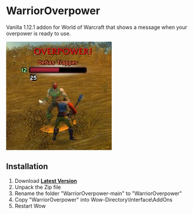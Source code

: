 # WarriorOverpower
Vanilla 1.12.1 addon for World of Warcraft that shows a message when your overpower is ready to use.

![](./screenshot.jpg)

## Installation
1. Download **[Latest Version](https://github.com/MikeBeloborodov/WarriorOverpower/archive/refs/heads/main.zip)**
2. Unpack the Zip file
3. Rename the folder "WarriorOverpower-main" to "WarriorOverpower"
4. Copy "WarriorOverpower" into Wow-Directory\Interface\AddOns
5. Restart Wow